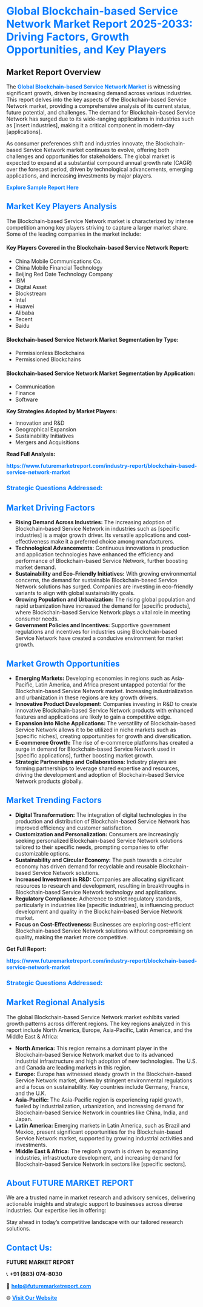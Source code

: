 <h1 style="color: #007BFF;">Global Blockchain-based Service Network Market Report 2025-2033: Driving Factors, Growth Opportunities, and Key Players</h1>

<section id="overview">
<h2>Market Report Overview</h2>
<p>The <a href="https://www.futuremarketreport.com/industry-report/blockchain-based-service-network-market" style="color: #007BFF; text-decoration: none;"><strong>Global Blockchain-based Service Network Market</strong></a> is witnessing significant growth, driven by increasing demand across various industries. This report delves into the key aspects of the Blockchain-based Service Network market, providing a comprehensive analysis of its current status, future potential, and challenges. The demand for Blockchain-based Service Network has surged due to its wide-ranging applications in industries such as [insert industries], making it a critical component in modern-day [applications].</p>
<p>As consumer preferences shift and industries innovate, the Blockchain-based Service Network market continues to evolve, offering both challenges and opportunities for stakeholders. The global market is expected to expand at a substantial compound annual growth rate (CAGR) over the forecast period, driven by technological advancements, emerging applications, and increasing investments by major players.</p>
</section>

<section id="overview">
<p><a href="https://www.futuremarketreport.com/request-sample/reportId=53358" style="color: #007BFF; text-decoration: none;"><strong>Explore Sample Report Here</strong></a></p>
</section>

<section id="key-players">
<h2 style="color: #007BFF;">Market Key Players Analysis</h2>
<p>The Blockchain-based Service Network market is characterized by intense competition among key players striving to capture a larger market share. Some of the leading companies in the market include:</p>
<h4>Key Players Covered in the Blockchain-based Service Network Report:</h4>
<ul><li>China Mobile Communications Co.</li><li>China Mobile Financial Technology</li><li>Beijing Red Date Technology Company</li><li>IBM</li><li>Digital Asset</li><li>Blockstream</li><li>Intel</li><li>Huawei</li><li>Alibaba</li><li>Tecent</li><li>Baidu</li></ul>
<h4>Blockchain-based Service Network Market Segmentation by Type:</h4>
<ul><li>Permissionless Blockchains</li><li>Permissioned Blockchains</li></ul>

<h4>Blockchain-based Service Network Market Segmentation by Application:</h4>
<ul><li>Communication</li><li>Finance</li><li>Software</li></ul>
<p><strong>Key Strategies Adopted by Market Players:</strong></p>
<ul>
<li>Innovation and R&D</li>
<li>Geographical Expansion</li>
<li>Sustainability Initiatives</li>
<li>Mergers and Acquisitions</li>
</ul>
</section>

<section>
<p><strong>Read Full Analysis: </strong></p><a href="https://www.futuremarketreport.com/industry-report/blockchain-based-service-network-market" style="color: #007BFF; text-decoration: none;"><strong>https://www.futuremarketreport.com/industry-report/blockchain-based-service-network-market</strong></a>
<h3 style="color: #007BFF;">Strategic Questions Addressed:</h3>
</section>

<section id="driving-factors">
<h2 style="color: #007BFF;">Market Driving Factors</h2>
<ul>
<li><strong>Rising Demand Across Industries:</strong> The increasing adoption of Blockchain-based Service Network in industries such as [specific industries] is a major growth driver. Its versatile applications and cost-effectiveness make it a preferred choice among manufacturers.</li>
<li><strong>Technological Advancements:</strong> Continuous innovations in production and application technologies have enhanced the efficiency and performance of Blockchain-based Service Network, further boosting market demand.</li>
<li><strong>Sustainability and Eco-Friendly Initiatives:</strong> With growing environmental concerns, the demand for sustainable Blockchain-based Service Network solutions has surged. Companies are investing in eco-friendly variants to align with global sustainability goals.</li>
<li><strong>Growing Population and Urbanization:</strong> The rising global population and rapid urbanization have increased the demand for [specific products], where Blockchain-based Service Network plays a vital role in meeting consumer needs.</li>
<li><strong>Government Policies and Incentives:</strong> Supportive government regulations and incentives for industries using Blockchain-based Service Network have created a conducive environment for market growth.</li>
</ul>
</section>

<section id="growth-opportunities">
<h2 style="color: #007BFF;">Market Growth Opportunities</h2>
<ul>
<li><strong>Emerging Markets:</strong> Developing economies in regions such as Asia-Pacific, Latin America, and Africa present untapped potential for the Blockchain-based Service Network market. Increasing industrialization and urbanization in these regions are key growth drivers.</li>
<li><strong>Innovative Product Development:</strong> Companies investing in R&D to create innovative Blockchain-based Service Network products with enhanced features and applications are likely to gain a competitive edge.</li>
<li><strong>Expansion into Niche Applications:</strong> The versatility of Blockchain-based Service Network allows it to be utilized in niche markets such as [specific niches], creating opportunities for growth and diversification.</li>
<li><strong>E-commerce Growth:</strong> The rise of e-commerce platforms has created a surge in demand for Blockchain-based Service Network used in [specific applications], further boosting market growth.</li>
<li><strong>Strategic Partnerships and Collaborations:</strong> Industry players are forming partnerships to leverage shared expertise and resources, driving the development and adoption of Blockchain-based Service Network products globally.</li>
</ul>
</section>

<section id="trending-factors">
<h2 style="color: #007BFF;">Market Trending Factors</h2>
<ul>
<li><strong>Digital Transformation:</strong> The integration of digital technologies in the production and distribution of Blockchain-based Service Network has improved efficiency and customer satisfaction.</li>
<li><strong>Customization and Personalization:</strong> Consumers are increasingly seeking personalized Blockchain-based Service Network solutions tailored to their specific needs, prompting companies to offer customizable options.</li>
<li><strong>Sustainability and Circular Economy:</strong> The push towards a circular economy has driven demand for recyclable and reusable Blockchain-based Service Network solutions.</li>
<li><strong>Increased Investment in R&D:</strong> Companies are allocating significant resources to research and development, resulting in breakthroughs in Blockchain-based Service Network technology and applications.</li>
<li><strong>Regulatory Compliance:</strong> Adherence to strict regulatory standards, particularly in industries like [specific industries], is influencing product development and quality in the Blockchain-based Service Network market.</li>
<li><strong>Focus on Cost-Effectiveness:</strong> Businesses are exploring cost-efficient Blockchain-based Service Network solutions without compromising on quality, making the market more competitive.</li>
</ul>
</section>

<section>
<p><strong>Get Full Report: </strong></p><a href="https://www.futuremarketreport.com/industry-report/blockchain-based-service-network-market" style="color: #007BFF; text-decoration: none;"><strong>https://www.futuremarketreport.com/industry-report/blockchain-based-service-network-market</strong></a>
<h3 style="color: #007BFF;">Strategic Questions Addressed:</h3>
</section>


<section id="regional-analysis">
<h2 style="color: #007BFF;">Market Regional Analysis</h2>
<p>The global Blockchain-based Service Network market exhibits varied growth patterns across different regions. The key regions analyzed in this report include North America, Europe, Asia-Pacific, Latin America, and the Middle East & Africa:</p>
<ul>
<li><strong>North America:</strong> This region remains a dominant player in the Blockchain-based Service Network market due to its advanced industrial infrastructure and high adoption of new technologies. The U.S. and Canada are leading markets in this region.</li>
<li><strong>Europe:</strong> Europe has witnessed steady growth in the Blockchain-based Service Network market, driven by stringent environmental regulations and a focus on sustainability. Key countries include Germany, France, and the U.K.</li>
<li><strong>Asia-Pacific:</strong> The Asia-Pacific region is experiencing rapid growth, fueled by industrialization, urbanization, and increasing demand for Blockchain-based Service Network in countries like China, India, and Japan.</li>
<li><strong>Latin America:</strong> Emerging markets in Latin America, such as Brazil and Mexico, present significant opportunities for the Blockchain-based Service Network market, supported by growing industrial activities and investments.</li>
<li><strong>Middle East & Africa:</strong> The region’s growth is driven by expanding industries, infrastructure development, and increasing demand for Blockchain-based Service Network in sectors like [specific sectors].</li>
</ul>
</section>

<footer>
<h2 style="color: #007BFF;">About FUTURE MARKET REPORT</h2>
<p>We are a trusted name in market research and advisory services, delivering actionable insights and strategic support to businesses across diverse industries. Our expertise lies in offering:</p>

<p>Stay ahead in today’s competitive landscape with our tailored research solutions.</p>

<h2 style="color: #007BFF;">Contact Us:</h2>
<p><strong>FUTURE MARKET REPORT</strong></p>
<p>📞 <strong>+91 (883) 074-8030</strong></p>
<p>📧 <strong><a href="mailto:help@futuremarketreport.com" style="color: #007BFF;">help@futuremarketreport.com</a></strong></p>
<p>🌐 <strong><a href="https://www.futuremarketreport.com/" style="color: #007BFF;">Visit Our Website</a></strong></p>
</footer>